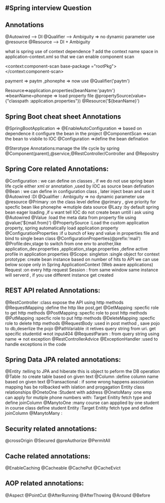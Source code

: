 #Spring interview Question
----------------------------------------------------
Annotations
----------------------------------------------------
@Autowired --> DI
@Qualifier --> Ambiguity => no dynamic parameter use @resource 
@Resource  --> DI + Ambiguity 

what is spring use of context dependence  ?
add the context name space in application-context.xml so that we can enable component scan

<context:component-scan base-package ="rootPkg"></context:component-scan>

payment => paytm ,phonephe => now use @Qualifier('paytm')

Resource=>application.properties{beanName:'paytm'} =>beanName=phonepe => load property file 
@propertySource(value={"classpath :application.properties"})
@Resource('${beanName}')


Spring Boot cheat sheet Annotations
----------------------------------------------------
@SpringBootApplication =>
	 @EnableAutoConfiguration => based on dependence it configure the bean in the project
	 @ComponentScan  =>scan the bean to visbile to IOC
	 @Configuration  =>define the bean defination
	 
@Sterotype Annotations:manage the life cycle by spring
  @Component(parent),@service,@RestController/Controller and @Repositry
  
Spring Core related Annotations:
----------------------------------------------------
@Configuration : we can define on classes , if we do not use spring bean life cycle either xml or annotation ,used by IOC as source bean defination
@Bean : we can define in configuration class , later inject bean and use it
@Autowired  :DI
@Qualifier : Ambiguity => no dynamic parameter use @resource 
@Primary :on the class level define @primary , give priority for specfic bean like phonephe =>mutiple data source
@Lazy  :by default spring bean eager loading ,if u want tell IOC do not create  bean untill i ask using @Autowired 
@Value  :load the meta data from property file using @value('${mail.from}')
@PropertySource :Load the custom application property, spring automatically load  application property
@ConfigurationProperties :if u bunch of key and value in properties file and bind to single bean class @ConfigurationProperties(@prefix:'mail')
@Profile:dev,stage to switch from one env to another,like application_dev.properties ,application_stage.properties ,define active profile in application  properties
@Scope: singleton :single object for context
        prototype: create bean instance based on number of hits to API
		we can use below scope only in Spring ApplicationContext (Web aware applications)
		Request :on every http request
		Session : from  same window same instance  will serverd , if you use  different instance get created
		
		


REST API related Annotations:
------------------------------------------------
@RestController   :class expose the API using http methods
@RequestMapping   :define the http  like post,get
@GetMapping    	  :specfic role to get http methods
@PostMapping   	  :specfic role to post http methods
@PutMapping    	  :specfic role to put http methods
@DeleteMapping 	  :specfic role to delete http methods
@RequestBody      :used in post method , save pojo to db,deserlize the pojo
@PathVariable     :it retives query string from uri. get specific studentid =>not input404
@RequestParam     : from query string using name => not exception
@RestControllerAdvice @ExceptionHandler :used to handle exceptions in the code



Spring Data JPA related annotations:
------------------------------------------------------------
@Entity    :telling to JPA and hiberate this is object to peform the DB operation
@Table     :to create table based on given text
@Column    :define column name based on given text
@Transactional  : if some wrong happens asscoiation mapping has be rollbacked with islation and progagation 
Entity class relationships 
@OnetoOne :Student with address 
@OnetoMany  :one emp can apply for mutiple phone numbers with: Target Enitity fetch type and define joinColumn
@ManytoOne  :many course can appplied by one student in course class define student Entity :Target Enitity fetch type and define joinColumn
@ManytoMany :



Security related annotations:
------------------------------------------------------------
@crossOrigin 
@Secured
@preAuthorize
@PermitAll

Cache  related annotations:
------------------------------------------------------------
@EnableCaching
@Cacheable
@CachePut
@CacheEvict


AOP  related annotations:
------------------------------------------------------------
@Aspect
@PointCut
@AfterRunning
@AfterThowing
@Around
@Before
  
  
  
  


